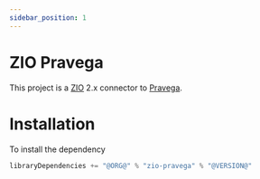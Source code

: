 ```yaml
---
sidebar_position: 1
---
```

# ZIO Pravega

This project is a [ZIO](https://zio.dev) 2.x connector to [Pravega](https://pravega.io).

# Installation

To install the dependency

```scala
libraryDependencies += "@ORG@" % "zio-pravega" % "@VERSION@"
```

